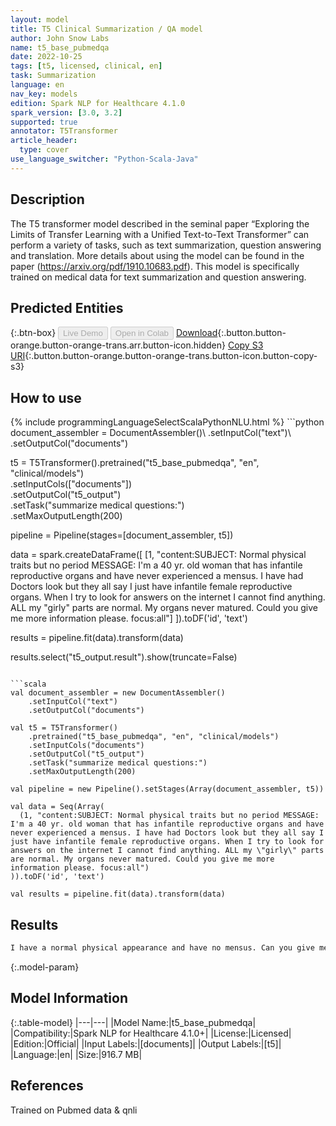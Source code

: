 ```yaml
---
layout: model
title: T5 Clinical Summarization / QA model
author: John Snow Labs
name: t5_base_pubmedqa
date: 2022-10-25
tags: [t5, licensed, clinical, en]
task: Summarization
language: en
nav_key: models
edition: Spark NLP for Healthcare 4.1.0
spark_version: [3.0, 3.2]
supported: true
annotator: T5Transformer
article_header:
  type: cover
use_language_switcher: "Python-Scala-Java"
---
```


## Description

The T5 transformer model described in the seminal paper “Exploring the Limits of Transfer Learning with a Unified Text-to-Text Transformer” can perform a variety of tasks, such as text summarization, question answering and translation. More details about using the model can be found in the paper (https://arxiv.org/pdf/1910.10683.pdf). This model is specifically trained on medical data for text summarization and question answering.

## Predicted Entities



{:.btn-box}
<button class="button button-orange" disabled>Live Demo</button>
<button class="button button-orange" disabled>Open in Colab</button>
[Download](https://s3.amazonaws.com/auxdata.johnsnowlabs.com/clinical/models/t5_base_pubmedqa_en_4.1.0_3.2_1666670271455.zip){:.button.button-orange.button-orange-trans.arr.button-icon.hidden}
[Copy S3 URI](s3://auxdata.johnsnowlabs.com/clinical/models/t5_base_pubmedqa_en_4.1.0_3.2_1666670271455.zip){:.button.button-orange.button-orange-trans.button-icon.button-copy-s3}

## How to use



<div class="tabs-box" markdown="1">
{% include programmingLanguageSelectScalaPythonNLU.html %}
```python
document_assembler = DocumentAssembler()\
    .setInputCol("text")\
    .setOutputCol("documents")

t5 = T5Transformer().pretrained("t5_base_pubmedqa", "en", "clinical/models")\
    .setInputCols(["documents"])\
    .setOutputCol("t5_output")\
    .setTask("summarize medical questions:")\
    .setMaxOutputLength(200)

pipeline = Pipeline(stages=[document_assembler, t5])

data = spark.createDataFrame([
  [1, "content:SUBJECT: Normal physical traits but no period MESSAGE: I'm a 40 yr. old woman that has infantile reproductive organs and have never experienced a mensus. I have had Doctors look but they all say I just have infantile female reproductive organs. When I try to look for answers on the internet I cannot find anything. ALL my \"girly\" parts are normal. My organs never matured. Could you give me more information please. focus:all"]
]).toDF('id', 'text')

results = pipeline.fit(data).transform(data)

results.select("t5_output.result").show(truncate=False)
```

```scala
val document_assembler = new DocumentAssembler()
    .setInputCol("text")
    .setOutputCol("documents")

val t5 = T5Transformer()
    .pretrained("t5_base_pubmedqa", "en", "clinical/models")
    .setInputCols("documents")
    .setOutputCol("t5_output")
    .setTask("summarize medical questions:")
    .setMaxOutputLength(200)

val pipeline = new Pipeline().setStages(Array(document_assembler, t5))

val data = Seq(Array(
  (1, "content:SUBJECT: Normal physical traits but no period MESSAGE: I'm a 40 yr. old woman that has infantile reproductive organs and have never experienced a mensus. I have had Doctors look but they all say I just have infantile female reproductive organs. When I try to look for answers on the internet I cannot find anything. ALL my \"girly\" parts are normal. My organs never matured. Could you give me more information please. focus:all")
)).toDF('id', 'text')

val results = pipeline.fit(data).transform(data)
```

</div>

## Results

```bash
I have a normal physical appearance and have no mensus. Can you give me more information?
```

{:.model-param}
## Model Information

{:.table-model}
|---|---|
|Model Name:|t5_base_pubmedqa|
|Compatibility:|Spark NLP for Healthcare 4.1.0+|
|License:|Licensed|
|Edition:|Official|
|Input Labels:|[documents]|
|Output Labels:|[t5]|
|Language:|en|
|Size:|916.7 MB|

## References

Trained on Pubmed data & qnli